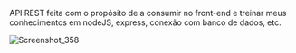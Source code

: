 API REST feita com o propósito de a consumir no front-end e treinar meus conhecimentos em nodeJS, express, conexão com banco de dados, etc.

![Screenshot_358](https://github.com/Kaua2123/api_rest-ecommerce/assets/102362421/169ce69d-56b4-4942-9ad2-9904445d9930)
